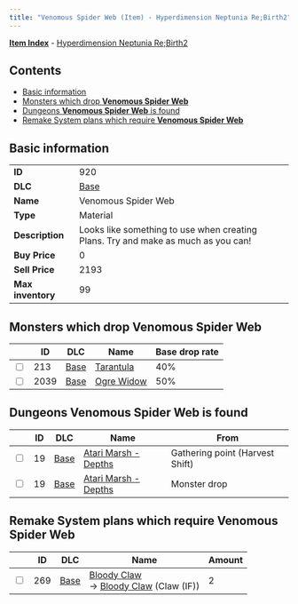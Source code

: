 ```yaml
---
title: "Venomous Spider Web (Item) - Hyperdimension Neptunia Re;Birth2"
---
```


[**Item Index**](/neptunia/rb2/item/index.html) - [Hyperdimension Neptunia Re;Birth2](/neptunia/rb2)

## Contents

- [Basic information](#basic-information)
- [Monsters which drop **Venomous Spider Web**](#monsters-which-drop-venomous-spider-web)
- [Dungeons **Venomous Spider Web** is found](#dungeons-venomous-spider-web-is-found)
- [Remake System plans which require **Venomous Spider Web**](#remake-system-plans-which-require-venomous-spider-web)

## Basic information

|   |   |
| -- | -- |
| **ID** | 920 |
| **DLC** | [Base](/neptunia/rb2/dlc/0-base.html) |
| **Name** | Venomous Spider Web |
| **Type** | Material |
| **Description** | Looks like something to use when creating Plans. Try and make as much as you can! |
| **Buy Price** | 0 |
| **Sell Price** | 2193 |
| **Max inventory** | 99 |

## Monsters which drop **Venomous Spider Web**

|    | ID | DLC | Name | Base drop rate |
| -- | -- | --- | ---- | -------------- |
| <input type="checkbox" id="rb2-monster-0-213" class="trackbox" /> | 213 | [Base](/neptunia/rb2/dlc/0-base.html) | [Tarantula](/neptunia/rb2/monster/0-213-tarantula.html) | 40% |
| <input type="checkbox" id="rb2-monster-0-2039" class="trackbox" /> | 2039 | [Base](/neptunia/rb2/dlc/0-base.html) | [Ogre Widow](/neptunia/rb2/monster/0-2039-ogre-widow.html) | 50% |

## Dungeons **Venomous Spider Web** is found

|    | ID | DLC | Name | From |
| -- | -- | --- | ---- | ---- |
| <input type="checkbox" id="rb2-dungeon-0-19" class="trackbox" /> | 19 | [Base](/neptunia/rb2/dlc/0-base.html) | [Atari Marsh - Depths](/neptunia/rb2/dungeon/0-19-atari-marsh-depths.html) | Gathering point (Harvest Shift) |
| <input type="checkbox" id="rb2-dungeon-0-19" class="trackbox" /> | 19 | [Base](/neptunia/rb2/dlc/0-base.html) | [Atari Marsh - Depths](/neptunia/rb2/dungeon/0-19-atari-marsh-depths.html) | Monster drop |

## Remake System plans which require **Venomous Spider Web**

|    | ID | DLC | Name | Amount |
| -- | -- | --- | ---- | ------ |
| <input type="checkbox" id="rb2-remake-0-269" class="trackbox" /> | 269 | [Base](/neptunia/rb2/dlc/0-base.html) | [Bloody Claw](/neptunia/rb2/remake/0-269-bloody-claw.html)<br />→ [Bloody Claw](/neptunia/rb2/item/0-1253-bloody-claw.html) (Claw (IF)) | 2 |